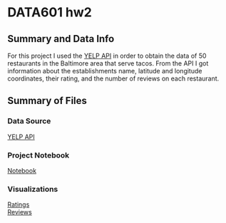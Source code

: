 # DATA601 hw2

## Summary and Data Info
For this project I used the [YELP API](https://api.yelp.com/v3/businesses/search) in order to obtain the data of 50 restaurants in the Baltimore area that serve tacos. From the API I got information about the establishments name, latitude and longitude coordinates, their rating, and the number of reviews on each restaurant. 

## Summary of Files

### Data Source
[YELP API](https://api.yelp.com/v3/businesses/search)

### Project Notebook
[Notebook](https://github.com/Oliviad27/DATA601-hw2/blob/main/DATA601%20hw2.ipynb)

### Visualizations
[Ratings](https://github.com/Oliviad27/DATA601-hw2/blob/main/ratings.png) 
<br>
[Reviews](https://github.com/Oliviad27/DATA601-hw2/blob/main/reviews.png)




